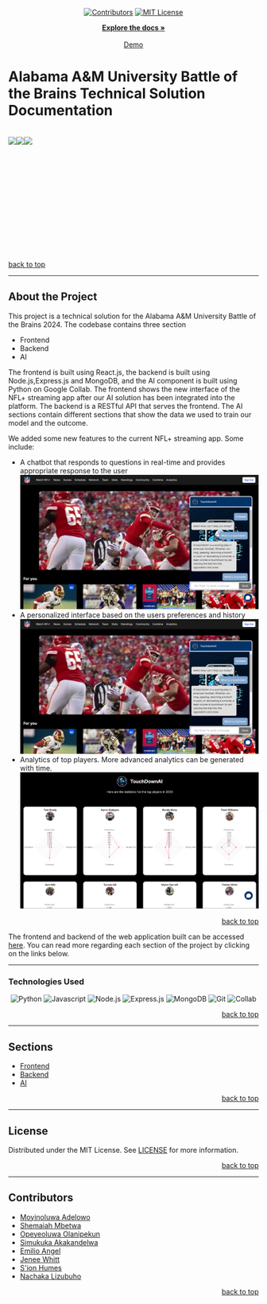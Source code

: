 <!-- Back to Top Navigation Anchor -->

<a name="readme-top"></a>

<!-- Project Shields -->
<div align="center">
  
  [![Contributors][contributors-shield]][contributors-url]
  [![MIT License][license-shield]][license-url]
</div>

<div>
  <p align="center">
    <a href="https://github.com/moyinoluwa-10/aamu-botb-2024#readme"><strong>Explore the docs »</strong></a>
    <br />
    <br />
    <a href="https://touchdownai.vercel.app/">Demo</a>
  </p>
</div>

<!-- About the API -->

# Alabama A&M University Battle of the Brains Technical Solution Documentation 

<br />

<div align="center">
  <div style="display: flex;">
    <img src="https://res.cloudinary.com/dapwu9k1x/image/upload/v1709891887/azeaxjbqslylapz788if.png" height="200" />
    <img src="https://res.cloudinary.com/dapwu9k1x/image/upload/v1709891887/uxcblwfeo0nciri8cflt.png" height="200"  />
    <img src="https://res.cloudinary.com/dapwu9k1x/image/upload/v1709891887/ynqscauyutjteiihgkis.png" height="200" />
  </div>
</div>  

<br />
<br />



<p align="right" style="display: flex"><a href="#readme-top">back to top</a></p>

---

<!-- About -->

## About the Project


This project is a technical solution for the Alabama A&M University Battle of the Brains 2024. The codebase contains three section
- Frontend
- Backend
- AI
 
The frontend is built using React.js, the backend is built using Node.js,Express.js and MongoDB, and the AI component is built using Python on Google Collab. The frontend shows the new interface of the NFL+ streaming app after our AI solution has been integrated into the platform. The backend is a RESTful API that serves the frontend. The AI sections contain different sections that show the data we used to train our model and the outcome.

We added some new features to the current NFL+ streaming app. Some include:
- A chatbot that responds to questions in real-time and provides appropriate response to the user
  ![](./images/Screenshot%20(12).png) 
  <br />
- A personalized interface based on the users preferences and history
  ![](./images/Screenshot%20(12).png)
   <br />
- Analytics of top players. More advanced analytics can be generated with time.
  ![](./images/Screenshot%20(10).png)
<p align="right"><a href="#readme-top">back to top</a></p>

The frontend and backend of the web application built can be accessed [here](https://touchdownai.vercel.app/). You can read more regarding each section of the project by clicking on the links below.

---

### Technologies Used

<div align="center">

![Python][Python]
![Javascript][javascript]
![Node.js][node]
![Express.js][express]
![MongoDB][mongodb]
![Git][git]
![Collab][collab]

</div>

<p align="right"><a href="#readme-top">back to top</a></p>

---

## Sections
<a name="readme-sections"></a>
- [Frontend](https://github.com/Moyinoluwa-10/aamu-botb-2024/tree/main/client)
- [Backend](https://github.com/Moyinoluwa-10/aamu-botb-2024/tree/main/server)
- [AI](https://github.com/Moyinoluwa-10/aamu-botb-2024/tree/main/touchdownai)



<p align="right"><a href="#readme-top">back to top</a></p>

---

<!-- License -->

## License

Distributed under the MIT License. See <a href="https://github.com/moyinoluwa-10/aamu-botb-2024/blob/main/LICENSE.md">LICENSE</a> for more information.

<p align="right"><a href="#readme-top">back to top</a></p>

---

<!-- Contributors -->

## Contributors

- [Moyinoluwa Adelowo](https://github.com/moyinoluwa-10) 
- [Shemaiah Mbetwa](https://github.com/mbetwa) 
- [Opeyeoluwa  Olanipekun](https://github.com/Opeyeoluwa) 
- [Simukuka Akakandelwa](https://github.com/simukuka) 
- [Emilio Angel](https://www.linkedin.com/in/emilio-angel-4198a2263/) 
- [Jenee Whitt](https://www.linkedin.com/in/jeneewhitt/) 
- [S'ion Humes](https://www.linkedin.com/in/sionhumes/) 
- [Nachaka Lizubuho](https://www.linkedin.com/in/nachaka-lizubuho-accounting/) 


<p align="right"><a href="#readme-top">back to top</a></p>


<!-- MARKDOWN LINKS & IMAGES -->

[contributors-shield]: https://img.shields.io/github/contributors/moyinoluwa-10/aamu-botb-2024.svg?style=for-the-badge
[contributors-url]: https://github.com/moyinoluwa-10/aamu-botb-2024/graphs/contributors
[license-shield]: https://img.shields.io/github/license/moyinoluwa-10/aamu-botb-2024.svg?style=for-the-badge
[license-url]: https://github.com/moyinoluwa-10/aamu-botb-2024/blob/main/LICENSE.md
[twitter-shield]: https://img.shields.io/badge/-@rotii_mii-1ca0f1?style=for-the-badge&logo=twitter&logoColor=white&link=https://twitter.com/rotii_mii
[javascript]: https://img.shields.io/badge/javascript-%23323330.svg?style=for-the-badge&logo=javascript&logoColor=%23F7DF1C
[python]: https://img.shields.io/badge/python-%23323330.svg?style=for-the-badge&logo=python&logoColor=%23F7DF1C
[collab]: https://img.shields.io/badge/collab-%23323330.svg?style=for-the-badge&logo=collab&logoColor=%23F7DF1C
[node]: https://img.shields.io/badge/node.js-6DA55F?style=for-the-badge&logo=node.js&logoColor=white
[express]: https://img.shields.io/badge/express.js-%23404d59.svg?style=for-the-badge&logo=express&logoColor=%2361DAFB
[mongodb]: https://img.shields.io/badge/MongoDB-%234ea94b.svg?style=for-the-badge&logo=mongodb&logoColor=white
[git]: https://img.shields.io/badge/Git-%23F05033.svg?style=for-the-badge&logo=git&logoColor=white